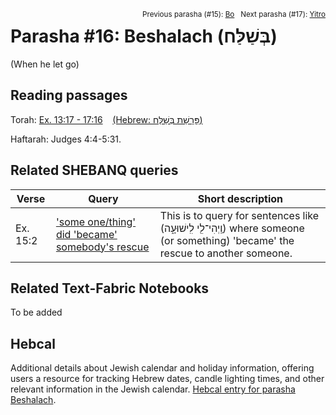 <span style="float: right;"><sup>Previous parasha (#15): <a href="../15%20-%20Bo/README.md#start">Bo</a> &nbsp;&nbsp;Next parasha (#17): <a href="../17%20-%20Yitro/README.md#start">Yitro</a></sup></span>

# Parasha #16: Beshalach (בְּשַׁלַּח)
(When he let go)

## Reading passages

Torah: [Ex. 13:17 - 17:16](https://www.stepbible.org/?q=version=NASB2020|reference=Ex.13:17-17:16&options=HNVUG) &nbsp;&nbsp; [(Hebrew: פָּרָשַׁת בְּשַׁלַּח)](https://tikkun.io/#/p/beshalach)<br>

Haftarah: Judges 4:4-5:31.

## Related SHEBANQ queries

Verse | Query | Short description
--- | --- | ---
Ex. 15:2 | ['some one/thing' did 'became' somebody's rescue](https://shebanq.ancient-data.org/hebrew/text?iid=5685) | This is to query for sentences like  (וַֽיְהִי־לִ֖י לִֽישׁוּעָ֑ה) where someone (or something) 'became' the rescue to another someone.

## Related Text-Fabric Notebooks

To be added

## Hebcal

Additional details about Jewish calendar and holiday information, offering users a resource for tracking Hebrew dates, candle lighting times, and other relevant information in the Jewish calendar. [Hebcal entry for parasha Beshalach](https://www.hebcal.com/sedrot/beshalach).
